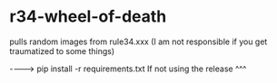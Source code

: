 # r34-wheel-of-death
pulls random images from rule34.xxx (I am not responsible if you get traumatized to some things)

----> pip install -r requirements.txt
If not using the release ^^^
